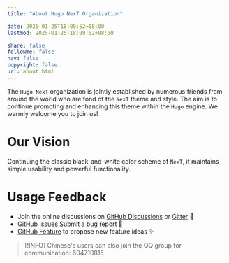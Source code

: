 ```yaml
---
title: "About Hugo NexT Organization"

date: 2025-01-25T18:00:52+08:00
lastmod: 2025-01-25T18:00:52+08:00

share: false
followme: false
nav: false
copyright: false
url: about.html
---
```


The `Hugo NexT` organization is jointly established by numerous friends from around the world who are fond of the `NexT` theme and style. The aim is to continue promoting and enhancing this theme within the `Hugo` engine. We warmly welcome you to join us!

# Our Vision

Continuing the classic black-and-white color scheme of `NexT`, it maintains simple usability and powerful functionality.

# Usage Feedback

- Join the online discussions on [GitHub Discussions](https://github.com/hugo-next/hugo-theme-next/discussions) or [Gitter](https://gitter.im/hugo-next/community) :beers:
- [GitHub Issues](https://github.com/hugo-next/hugo-theme-next/issues/new?labels=Bug&template=bug-report.md) Submit a bug report :bug:
- [GitHub Feature](https://github.com/hugo-next/hugo-theme-next/issues/new?labels=Feature+Request&template=feature-request.md) to propose new feature ideas :sparkles:

> [!INFO]
> Chinese's users can also join the QQ group for communication: 604710815